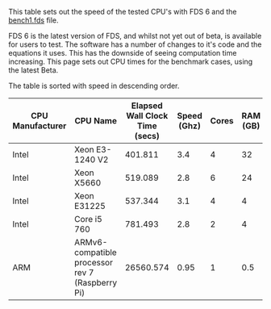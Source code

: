 This table sets out the speed of the tested CPU's with FDS 6 and the
[bench1.fds](https://raw.github.com/drezha/FDS_Resources/master/FDS%20Benchmarking%20Files/bench1.fds) file.

FDS 6 is the latest version of FDS, and whilst not yet out of beta, is available for users to test. The software has a number of changes to it's code and the equations it uses. This has the downside of seeing computation time increasing. This page sets out CPU times for the benchmark cases, using the latest Beta.

The table is sorted with speed in descending order.

|CPU Manufacturer|CPU Name|Elapsed Wall Clock Time (secs)|Speed (Ghz)|Cores|RAM (GB)|OS|32 Bit/64 Bit|Total CPU Time (min)|
|---|---|---|---|---|---|---|---|---|
|Intel|Xeon E3-1240 V2|401.811|3.4|4|32|Windows 7|64|6.54|
|Intel|Xeon X5660|519.089|2.8|6|24|Windows 7|64|8.43|
|Intel|Xeon E31225|537.344|3.1|4|4|Windows 7|64|8.73|
|Intel|Core i5 760|781.493|2.8|2|4|Windows 7|64|12.65|
|ARM|ARMv6-compatible processor rev 7 (Raspberry Pi)|26560.574|0.95|1|0.5|Linux|32|411|
